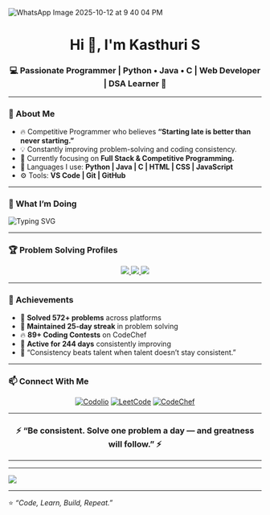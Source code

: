 
![WhatsApp Image 2025-10-12 at 9 40 04 PM](https://github.com/user-attachments/assets/6d309539-5810-4c41-a71d-76b7591bb956)





<h1 align="center">Hi 👋, I'm Kasthuri S</h1>
<h3 align="center">💻 Passionate Programmer | Python • Java • C | Web Developer | DSA Learner 🚀</h3>

---

### 🌟 About Me  
- 🔥 Competitive Programmer who believes **“Starting late is better than never starting.”**  
- 💡 Constantly improving problem-solving and coding consistency.  
- 🌱 Currently focusing on **Full Stack & Competitive Programming.**  
- 🧩 Languages I use: **Python | Java | C | HTML | CSS | JavaScript**  
- ⚙️ Tools: **VS Code | Git | GitHub**

---

### 🚀 What I’m Doing  
<img src="https://readme-typing-svg.herokuapp.com/?lines=Competitive+Programmer;Full+Stack+Learner;Problem+Solving+Daily;572+Problems+Solved+🔥;Consistency+Wins+Always!&center=true&size=30&width=850&height=100&color=00C4FF" alt="Typing SVG"/>

---

### 🏆 Problem Solving Profiles  
<p align="center">
  <a href="https://codolio.com/profile/kasthuri">
    <img src="https://img.shields.io/badge/Codolio-Profile-blue?style=for-the-badge&logo=coderwall&logoColor=white" />
  </a>
  <a href="https://leetcode.com/u/user8879Yd/">
    <img src="https://img.shields.io/badge/LeetCode-Profile-orange?style=for-the-badge&logo=leetcode&logoColor=white" />
  </a>
  <a href="https://codolio.com/profile/kasthuri/problemSolving/codechef">
    <img src="https://img.shields.io/badge/CodeChef-Profile-brown?style=for-the-badge&logo=codechef&logoColor=white" />
  </a>
</p>

---

### 🧠 Achievements  
- 🥇 **Solved 572+ problems** across platforms  
- 💪 **Maintained 25-day streak** in problem solving  
- 🔥 **89+ Coding Contests** on CodeChef  
- 🧩 **Active for 244 days** consistently improving  
- 🌈 “Consistency beats talent when talent doesn’t stay consistent.”  

---

### 📫 Connect With Me  
<p align="center">
  <a href="https://codolio.com/profile/kasthuri"><img src="https://img.icons8.com/color/48/000000/code.png" alt="Codolio"/></a>
  <a href="https://leetcode.com/u/user8879Yd/"><img src="https://img.icons8.com/external-tal-revivo-color-tal-revivo/48/000000/external-level-up-your-coding-skills-and-quickly-land-a-job-logo-color-tal-revivo.png" alt="LeetCode"/></a>
  <a href="https://codolio.com/profile/kasthuri/problemSolving/codechef"><img src="https://img.icons8.com/color/48/000000/codechef.png" alt="CodeChef"/></a>
</p>

---

<h3 align="center">⚡ “Be consistent. Solve one problem a day — and greatness will follow.” ⚡</h3>

---



---

[![](https://visitcount.itsvg.in/api?id=kasthuri008&icon=0&color=0)](https://visitcount.itsvg.in)

---

⭐ *“Code, Learn, Build, Repeat.”*  

<!-- Proudly created with GPRM ( https://gprm.itsvg.in ) -->


